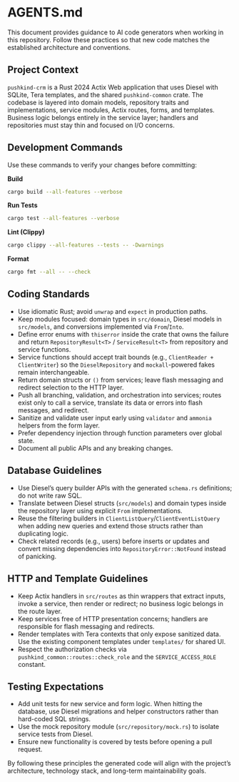 # AGENTS.md

This document provides guidance to AI code generators when working in this
repository. Follow these practices so that new code matches the established
architecture and conventions.

## Project Context

`pushkind-crm` is a Rust 2024 Actix Web application that uses Diesel with
SQLite, Tera templates, and the shared `pushkind-common` crate. The codebase is
layered into domain models, repository traits and implementations, service
modules, Actix routes, forms, and templates. Business logic belongs entirely in
the service layer; handlers and repositories must stay thin and focused on I/O
concerns.

## Development Commands

Use these commands to verify your changes before committing:

**Build**
```bash
cargo build --all-features --verbose
```

**Run Tests**
```bash
cargo test --all-features --verbose
```

**Lint (Clippy)**
```bash
cargo clippy --all-features --tests -- -Dwarnings
```

**Format**
```bash
cargo fmt --all -- --check
```

## Coding Standards

- Use idiomatic Rust; avoid `unwrap` and `expect` in production paths.
- Keep modules focused: domain types in `src/domain`, Diesel models in
  `src/models`, and conversions implemented via `From`/`Into`.
- Define error enums with `thiserror` inside the crate that owns the failure and
  return `RepositoryResult<T>` / `ServiceResult<T>` from repository and service
  functions.
- Service functions should accept trait bounds (e.g., `ClientReader + ClientWriter`)
  so the `DieselRepository` and `mockall`-powered fakes remain interchangeable.
- Return domain structs or `()` from services; leave flash messaging and
  redirect selection to the HTTP layer.
- Push all branching, validation, and orchestration into services; routes exist
  only to call a service, translate its data or errors into flash messages, and
  redirect.
- Sanitize and validate user input early using `validator` and `ammonia` helpers
  from the form layer.
- Prefer dependency injection through function parameters over global state.
- Document all public APIs and any breaking changes.

## Database Guidelines

- Use Diesel’s query builder APIs with the generated `schema.rs` definitions; do
  not write raw SQL.
- Translate between Diesel structs (`src/models`) and domain types inside the
  repository layer using explicit `From` implementations.
- Reuse the filtering builders in `ClientListQuery`/`ClientEventListQuery` when
  adding new queries and extend those structs rather than duplicating logic.
- Check related records (e.g., users) before inserts or updates and convert
  missing dependencies into `RepositoryError::NotFound` instead of panicking.

## HTTP and Template Guidelines

- Keep Actix handlers in `src/routes` as thin wrappers that extract inputs,
  invoke a service, then render or redirect; no business logic belongs in the
  route layer.
- Keep services free of HTTP presentation concerns; handlers are responsible
  for flash messaging and redirects.
- Render templates with Tera contexts that only expose sanitized data. Use the
  existing component templates under `templates/` for shared UI.
- Respect the authorization checks via `pushkind_common::routes::check_role` and
  the `SERVICE_ACCESS_ROLE` constant.

## Testing Expectations

- Add unit tests for new service and form logic. When hitting the database, use
  Diesel migrations and helper constructors rather than hard-coded SQL strings.
- Use the mock repository module (`src/repository/mock.rs`) to isolate service
  tests from Diesel.
- Ensure new functionality is covered by tests before opening a pull request.

By following these principles the generated code will align with the project’s
architecture, technology stack, and long-term maintainability goals.
